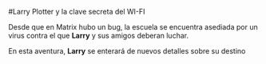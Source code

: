 #Larry Plotter y la clave secreta del WI-FI

Desde que en Matrix hubo un bug, la escuela se encuentra asediada por un virus 
contra el que **Larry** y sus amigos deberan luchar.

En esta aventura, **Larry** se enterará de nuevos detalles sobre su destino
